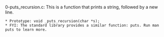 0-puts_recursion.c: This is a function that prints a string, followed by a new line.

	* Prototype: void _puts_recursion(char *s);
	* FYI: The standard library provides a similar function: puts. Run man puts to learn more.
